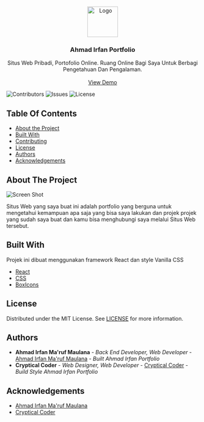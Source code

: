 <br/>
<p align="center">
  <a href="https://github.com/ahmadirfanmarufm/ahmadirfan-portfolio">
    <img src="https://res.cloudinary.com/panda-empire/image/upload/v1684048143/ahmadirfan-logo_k84lim.png" alt="Logo" width="80" height="80">
  </a>

  <h3 align="center">Ahmad Irfan Portfolio</h3>

  <p align="center">
    Situs Web Pribadi, Portofolio Online. Ruang Online Bagi Saya Untuk Berbagi Pengetahuan Dan Pengalaman.
    <br/>
    <br/>
    <a href="https://ahmadirfan.site">View Demo</a>
  </p>
</p>

![Contributors](https://img.shields.io/github/contributors/ahmadirfanmarufm/ahmadirfan-portfolio?color=dark-green) ![Issues](https://img.shields.io/github/issues/ahmadirfanmarufm/ahmadirfan-portfolio) ![License](https://img.shields.io/github/license/ahmadirfanmarufm/ahmadirfan-portfolio) 

## Table Of Contents

* [About the Project](#about-the-project)
* [Built With](#built-with)
* [Contributing](#contributing)
* [License](#license)
* [Authors](#authors)
* [Acknowledgements](#acknowledgements)

## About The Project

![Screen Shot](https://res.cloudinary.com/panda-empire/image/upload/v1684048309/screenshot-ahmadirfan-portfolio.netlify.app-2023.05.14-14_11_28_tmmxic.png)

Situs Web yang saya buat ini adalah portfolio yang berguna untuk mengetahui kemampuan apa saja yang bisa saya lakukan dan projek projek yang sudah saya buat dan kamu bisa menghubungi saya melalui Situs Web tersebut. 

## Built With

Projek ini dibuat menggunakan framework React dan style Vanilla CSS

* [React](https://react.dev/)
* [CSS](https://www.w3.org/Style/CSS/Overview.en.html)
* [BoxIcons](https://boxicons.com/)



## License

Distributed under the MIT License. See [LICENSE](https://github.com/ahmadirfanmarufm/ahmadirfan-portfolio/blob/main/LICENSE) for more information.

## Authors

* **Ahmad Irfan Ma'ruf Maulana** - *Back End Developer, Web Developer* - [Ahmad Irfan Ma'ruf Maulana](https://github.com/ahmadirfanmarufm/) - *Built Ahmad Irfan Portfolio*
* **Cryptical Coder** - *Web Designer, Web Developer* - [Cryptical Coder](https://www.instagram.com/crypticalcoder/) - *Build Style Ahmad Irfan Portfolio*

## Acknowledgements

* [Ahmad Irfan Ma'ruf Maulana](https://www.instagram.com/ahmadirfan.dev/)
* [Cryptical Coder](https://www.instagram.com/crypticalcoder/)
